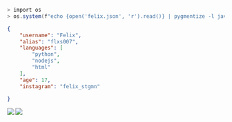 ```ps1
> import os
> os.system(f"echo {open('felix.json', 'r').read()} | pygmentize -l javascript --json")
```

```json
{
    "username": "Felix",
    "alias": "flxs007",
    "languages": [
        "python",
        "nodejs",
        "html"
    ],
    "age": 17,
    "instagram": "felix_stgmn"

}
```
<img align="left" src="https://github-readme-stats.vercel.app/api?username=flxs007&theme=synthwave&show_icons=true&a=bal">
<img align="center" src="https://github-readme-stats.vercel.app/api/top-langs/?username=Himatric&langs_count=4">



